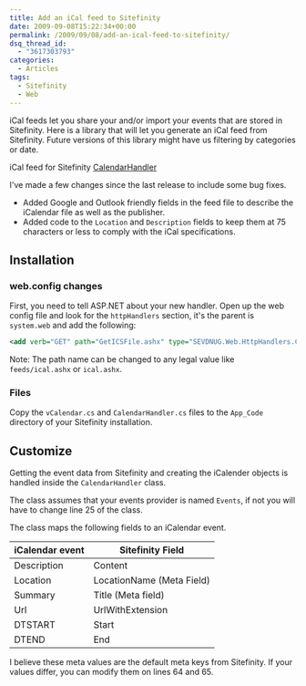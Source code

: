 ```yaml
---
title: Add an iCal feed to Sitefinity
date: 2009-09-08T15:22:34+00:00
permalink: /2009/09/08/add-an-ical-feed-to-sitefinity/
dsq_thread_id:
  - "3617303793"
categories:
  - Articles
tags:
  - Sitefinity
  - Web
---
```

iCal feeds let you share your and/or import your events that are stored in Sitefinity.  Here is a library that will let you generate an iCal feed from Sitefinity. Future versions of this library might have us filtering by categories or date.

iCal feed for Sitefinity [CalendarHandler](/assets/downloads/CalendarHandler.zip)

I've made a few changes since the last release to include some bug fixes.

* Added Google and Outlook friendly fields in the feed file to describe the iCalendar file as well as the publisher.
* Added code to the `Location` and `Description` fields to keep them at 75 characters or less to comply with the iCal specifications.

## Installation

### web.config changes

First, you need to tell ASP.NET about your new handler. Open up the web config file and look for the `httpHandlers` section, it's the parent is `system.web` and add the following:

```xml
<add verb="GET" path="GetICSFile.ashx" type="SEVDNUG.Web.HttpHandlers.CalendarHandler, App_Code"/>
```

Note: The path name can be changed to any legal value like `feeds/ical.ashx` or `ical.ashx`.

### Files

Copy the `vCalendar.cs` and `CalendarHandler.cs` files to the `App_Code` directory of your Sitefinity installation.

## Customize

Getting the event data from Sitefinity and creating the iCalender objects is handled inside the `CalendarHandler` class.

The class assumes that your events provider is named `Events`, if not you will have to change line 25 of the class.

The class maps the following fields to an iCalendar event.

| iCalendar event | Sitefinity Field          |
|-----------------|---------------------------|
| Description     | Content                   |
| Location        | LocationName (Meta Field) |
| Summary         | Title (Meta field)        |
| Url             | UrlWithExtension          |
| DTSTART         | Start                     |
| DTEND           | End                       |

I believe these meta values are the default meta keys from Sitefinity. If your values differ, you can modify them on lines 64 and 65.
